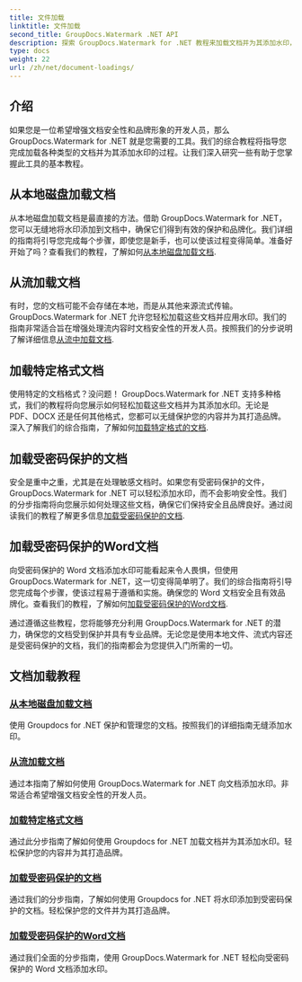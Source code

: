 ```yaml
---
title: 文件加载
linktitle: 文件加载
second_title: GroupDocs.Watermark .NET API
description: 探索 GroupDocs.Watermark for .NET 教程来加载文档并为其添加水印，通过分步指南确保文档安全和品牌塑造。
type: docs
weight: 22
url: /zh/net/document-loadings/
---
```

## 介绍
如果您是一位希望增强文档安全性和品牌形象的开发人员，那么 GroupDocs.Watermark for .NET 就是您需要的工具。我们的综合教程将指导您完成加载各种类型的文档并为其添加水印的过程。让我们深入研究一些有助于您掌握此工具的基本教程。

## 从本地磁盘加载文档
从本地磁盘加载文档是最直接的方法。借助 GroupDocs.Watermark for .NET，您可以无缝地将水印添加到文档中，确保它们得到有效的保护和品牌化。我们详细的指南将引导您完成每个步骤，即使您是新手，也可以使该过程变得简单。准备好开始了吗？查看我们的教程，了解如何[从本地磁盘加载文档](./load-document-from-local-disk/).

## 从流加载文档
有时，您的文档可能不会存储在本地，而是从其他来源流式传输。 GroupDocs.Watermark for .NET 允许您轻松加载这些文档并应用水印。我们的指南非常适合旨在增强处理流内容时文档安全性的开发人员。按照我们的分步说明了解详细信息[从流中加载文档](./load-document-from-stream/).

## 加载特定格式文档
使用特定的文档格式？没问题！ GroupDocs.Watermark for .NET 支持多种格式，我们的教程将向您展示如何轻松加载这些文档并为其添加水印。无论是 PDF、DOCX 还是任何其他格式，您都可以无缝保护您的内容并为其打造品牌。深入了解我们的综合指南，了解如何[加载特定格式的文档](./load-specific-format-document/).

## 加载受密码保护的文档
安全是重中之重，尤其是在处理敏感文档时。如果您有受密码保护的文件，GroupDocs.Watermark for .NET 可以轻松添加水印，而不会影响安全性。我们的分步指南将向您展示如何处理这些文档，确保它们保持安全且品牌良好。通过阅读我们的教程了解更多信息[加载受密码保护的文档](./load-password-protected-document/).

## 加载受密码保护的Word文档
向受密码保护的 Word 文档添加水印可能看起来令人畏惧，但使用 GroupDocs.Watermark for .NET，这一切变得简单明了。我们的综合指南将引导您完成每个步骤，使该过程易于遵循和实施。确保您的 Word 文档安全且有效品牌化。查看我们的教程，了解如何[加载受密码保护的Word文档](./load-password-protected-word-document/).

通过遵循这些教程，您将能够充分利用 GroupDocs.Watermark for .NET 的潜力，确保您的文档受到保护并具有专业品牌。无论您是使用本地文件、流式内容还是受密码保护的文档，我们的指南都会为您提供入门所需的一切。
## 文档加载教程
### [从本地磁盘加载文档](./load-document-from-local-disk/)
使用 Groupdocs for .NET 保护和管理您的文档。按照我们的详细指南无缝添加水印。
### [从流加载文档](./load-document-from-stream/)
通过本指南了解如何使用 GroupDocs.Watermark for .NET 向文档添加水印。非常适合希望增强文档安全性的开发人员。
### [加载特定格式文档](./load-specific-format-document/)
通过此分步指南了解如何使用 Groupdocs for .NET 加载文档并为其添加水印。轻松保护您的内容并为其打造品牌。
### [加载受密码保护的文档](./load-password-protected-document/)
通过我们的分步指南，了解如何使用 Groupdocs for .NET 将水印添加到受密码保护的文档。轻松保护您的文件并为其打造品牌。
### [加载受密码保护的Word文档](./load-password-protected-word-document/)
通过我们全面的分步指南，使用 GroupDocs.Watermark for .NET 轻松向受密码保护的 Word 文档添加水印。